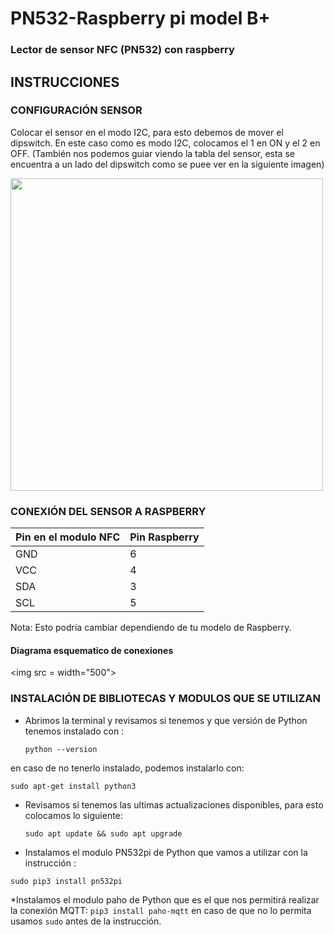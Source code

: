 # PN532-Raspberry pi model B+
### Lector de sensor NFC (PN532) con raspberry
## INSTRUCCIONES 
### CONFIGURACIÓN SENSOR
Colocar el sensor en el modo I2C, para esto debemos de mover el dipswitch. En este caso como es modo I2C, colocamos el 1 en ON y el 2 en OFF. (También nos podemos guiar viendo la tabla del sensor, esta se encuentra a un lado del dipswitch como se puee ver en la siguiente imagen) 

<img src = "https://github.com/ElierRosales/Capstone-project-Administrador-de-laboratorios/blob/1591fc57af5bbe840283c8702dcfac98775471e2/PN532/Imagenes%20PN532/DIP-SWITCH-I_PN532.jpg" width="500">

### CONEXIÓN DEL SENSOR A RASPBERRY

| Pin en el modulo NFC | Pin Raspberry |
| -- | -- |
| GND | 6 |
| VCC | 4 |
| SDA | 3 |
| SCL | 5 |

Nota: Esto podría cambiar dependiendo de tu modelo de Raspberry.

#### Diagrama esquematico de conexiones 

<img src =  width="500">

### INSTALACIÓN DE BIBLIOTECAS Y MODULOS QUE SE UTILIZAN
* Abrimos la terminal y revisamos si tenemos y que versión de Python tenemos instalado con :

  `python --version`

 en caso de no tenerlo instalado, podemos instalarlo con:
 
  `sudo apt-get install python3`

* Revisamos si tenemos las ultimas actualizaciones disponibles, para esto colocamos lo siguiente:

  `sudo apt update && sudo apt upgrade`

* Instalamos el modulo PN532pi de Python que vamos a utilizar con la instrucción :

`sudo pip3 install pn532pi`

*Instalamos el modulo paho de Python que es el que nos permitirá realizar la conexión MQTT:
`pip3 install paho-mqtt` en caso de que no lo permita usamos `sudo` antes de la instrucción.







